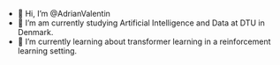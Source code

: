 - 👋 Hi, I’m @AdrianValentin
- 👀 I’m am currently studying Artificial Intelligence and Data at DTU in Denmark. 
- 🌱 I’m currently learning about transformer learning in a reinforcement learning setting. 


<!---
AdrianValentin/AdrianValentin is a ✨ special ✨ repository because its `README.md` (this file) appears on your GitHub profile.
You can click the Preview link to take a look at your changes.
- 📫 How to reach me 
--->
